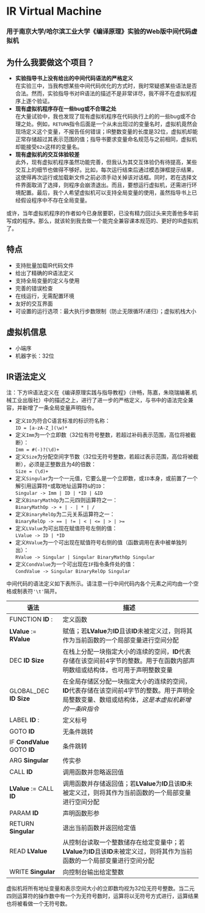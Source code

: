 # IR Virtual Machine
### 用于南京大学/哈尔滨工业大学《编译原理》实验的Web版中间代码虚拟机

## 为什么我要做这个项目？  
- **实验指导书上没有给出的中间代码语法的严格定义**  
在实验三中，当我构想某些中间代码优化的方式时，我时常疑惑某些语法是否合法。然而，实验指导书对IR语法的描述不是非常详尽，我不得不在虚拟机程序上逐个验证。
- **现有虚拟机程序存在一些bug或不合理之处**  
在大量试验中，我也发现了现有虚拟机程序在代码执行上的的一些bug或不合理之处。例如，`RETURN`指令后面是一个从未出现过的变量名时，虚拟机竟然会现场定义这个变量，不报告任何错误；IR整数变量的长度是32位，虚拟机却能正常存储超过其表示范围的值；指导书要求变量命名规范与之前相同，虚拟机却能接受`62x`这样的变量名。
- **现有虚拟机的交互体验较差**  
此外，现有虚拟机程序虽然功能完善，但我认为其交互体验仍有待提高，某些交互上的细节也做得不够好。比如，每次运行结束后通过模态弹框提示结果，这使得再次运行或加载新文件之前必须手动关掉该对话框。同时，若在选择文件界面取消了选择，则程序会崩溃退出。而且，要想运行虚拟机，还需进行环境配置。最后，我个人希望虚拟机可以支持全局变量的使用，虽然指导书上已经假设程序中不存在全局变量。

或许，当年虚拟机程序的作者如今已身居要职，已没有精力回过头来完善他多年前写成的程序。那么，就该轮到我去做一个能完全兼容课本规范的、更好的IR虚拟机了。

## 特点
- 支持批量加载IR代码文件
- 给出了精确的IR语法定义
- 支持全局变量的定义与使用
- 完善的错误检查
- 在线运行，无需配置环境
- 友好的交互界面
- 可设置的运行选项：最大执行步数限制（防止无限循环/递归）；虚拟机栈大小

## 虚拟机信息
- 小端序
- 机器字长：32位

## IR语法定义
注：下方IR语法定义在《编译原理实践与指导教程》（许畅，陈嘉，朱晓瑞编著.机械工业出版社）中的描述之上，进行了进一步的严格定义，与书中的语法完全兼容，并新增了一条全局变量声明指令。

- 定义`ID`为符合C语言标准的标识符名称：  
`ID = [a-zA-Z_](\w)*`  
- 定义`Imm`为一个立即数（32位有符号整数，若超过补码表示范围，高位将被截断）：  
`Imm = #(-)?(\d)+`  
- 定义`Size`为分配空间字节数（32位无符号整数，若超过表示范围，高位将被截断），必须是正整数且为4的倍数：  
`Size = (\d)+`  
- 定义`Singular`为一个一元值，它要么是一个立即数，或`ID`本身，或前置了一个解引用运算符`*`或取地址运算符`&`的`ID`：  
`Singular -> Imm | ID | *ID | &ID`  
- 定义`BinaryMathOp`为二元四则运算符之一：  
`BinaryMathOp -> + | - | * | /`
- 定义`BinaryRelOp`为二元关系运算符之一：  
`BinaryRelOp -> == | != | < | <= | > | >=`
- 定义`LValue`为可出现在赋值符号左侧的值：  
`LValue -> ID | *ID`
- 定义`RValue`为一个可出现在赋值符号右侧的值（函数调用在表中被单独列出）：  
`RValue -> Singular | Singular BinaryMathOp Singular`
- 定义`CondValue`为一个可出现在`IF`指令条件处的值：  
`CondValue -> Singular BinaryRelOp Singular`

中间代码的语法定义如下表所示。请注意一行中间代码内各个元素之间均由一个空格或制表符`'\t'`隔开。

|语法|描述|
|------------|------------|
|FUNCTION **ID** :|定义函数|
|**LValue** := **RValue**|赋值；若**LValue**为**ID**且该**ID**未被定义过，则将其作为当前函数的一个局部变量进行空间分配|
|DEC **ID** **Size**|在栈上分配一块指定大小的连续的空间，**ID**代表存储在该空间前4字节的整数。用于在函数内部声明数组或结构体，也可用于声明整数变量|
|GLOBAL_DEC **ID** **Size**|在全局存储区分配一块指定大小的连续的空间，**ID**代表存储在该空间前4字节的整数。用于声明全局整数变量、数组或结构体，*这是本虚拟机新增的一条IR指令*|
|LABEL **ID** :|定义标号|
|GOTO **ID**|无条件跳转|
|IF **CondValue** GOTO **ID**|条件跳转|
|ARG **Singular**|传实参|
|CALL **ID**|调用函数并忽略返回值|
|**LValue** := CALL **ID**|调用函数并存储返回值；若**LValue**为**ID**且该**ID**未被定义过，则将其作为当前函数的一个局部变量进行空间分配|
|PARAM **ID**|声明函数形参|
|RETURN **Singular**|退出当前函数并返回给定值|
|READ **LValue**|从控制台读取一个整数储存在给定变量中；若**LValue**为**ID**且该**ID**未被定义过，则将其作为当前函数的一个局部变量进行空间分配|
|WRITE **Singular**|向控制台输出给定整数|

虚拟机将所有地址变量和表示空间大小的立即数均视为32位无符号整数。当二元四则运算符的操作数中有一个为无符号数时，运算将以无符号方式进行，运算结果也将被看做一个无符号数。